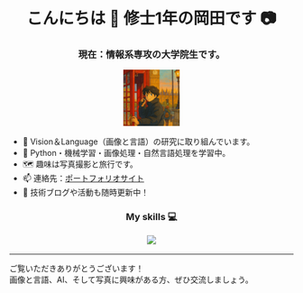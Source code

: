 <h1 align="center">
  こんにちは 👋 修士1年の岡田です 📷
</h1>

<h3 align="center">
  現在：情報系専攻の大学院生です。
</h3>

<p align="center">
  <img src="./images/okada.png" alt="岡田" width="100" height="100">
</p>

- 🔬 Vision＆Language（画像と言語）の研究に取り組んでいます。
- 🌱 Python・機械学習・画像処理・自然言語処理を学習中。
- 🗺️ 趣味は写真撮影と旅行です。
- 📫 連絡先：[ポートフォリオサイト](https://otake-code.github.io/)
- 📝 技術ブログや活動も随時更新中！

<h3 align="center" >
  My skills 💻
</h3>
<p align="center">
  <a href="https://skillicons.dev">
    <img src="https://skillicons.dev/icons?i=python,pytorch,tensorflow,opencv,git,github,linux,vscode,md,jupyter,anaconda,ubuntu&perline=8" />
  </a>
</p>

---

ご覧いただきありがとうございます！  
画像と言語、AI、そして写真に興味がある方、ぜひ交流しましょう。
